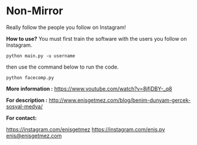 # Non-Mirror
Really follow the people you follow on Instagram!

**How to use?**
You must first train the software with the users you follow on Instagram.

    python main.py -u username
  
  
then use the command below to run the code.

    python facecomp.py

**More information :** 
https://www.youtube.com/watch?v=8jfjDBY-_q8

**For description :** 
http://www.enisgetmez.com/blog/benim-dunyam-gercek-sosyal-medya/

**For contact:**

https://instagram.com/enisgetmez
https://instagram.com/enis.py
enis@enisgetmez.com
